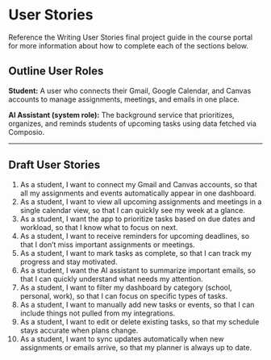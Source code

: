 # User Stories

Reference the Writing User Stories final project guide in the course portal for more information about how to complete each of the sections below.

## Outline User Roles

**Student:** A user who connects their Gmail, Google Calendar, and Canvas accounts to manage assignments, meetings, and emails in one place.  

**AI Assistant (system role):** The background service that prioritizes, organizes, and reminds students of upcoming tasks using data fetched via Composio.

---

## Draft User Stories

1. As a student, I want to connect my Gmail and Canvas accounts, so that all my assignments and events automatically appear in one dashboard.  
2. As a student, I want to view all upcoming assignments and meetings in a single calendar view, so that I can quickly see my week at a glance.  
3. As a student, I want the app to prioritize tasks based on due dates and workload, so that I know what to focus on next.  
4. As a student, I want to receive reminders for upcoming deadlines, so that I don’t miss important assignments or meetings.  
5. As a student, I want to mark tasks as complete, so that I can track my progress and stay motivated.  
6. As a student, I want the AI assistant to summarize important emails, so that I can quickly understand what needs my attention.  
7. As a student, I want to filter my dashboard by category (school, personal, work), so that I can focus on specific types of tasks.  
8. As a student, I want to manually add new tasks or events, so that I can include things not pulled from my integrations.  
9. As a student, I want to edit or delete existing tasks, so that my schedule stays accurate when plans change.  
10. As a student, I want to sync updates automatically when new assignments or emails arrive, so that my planner is always up to date.
